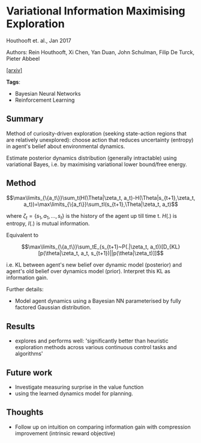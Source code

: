 # Variational Information Maximising Exploration

Houthooft et. al., Jan 2017

Authors: Rein Houthooft, Xi Chen, Yan Duan, John Schulman, Filip De Turck, Pieter Abbeel

[[arxiv]](https://arxiv.org/abs/1605.09674)

**Tags**: 
- Bayesian Neural Networks
- Reinforcement Learning

## Summary

Method of curiosity-driven exploration (seeking state-action regions that are relatively unexplored): choose action that reduces uncertainty (entropy) in agent's belief about environmental dynamics.

Estimate posterior dynamics distribution (generally intractable) using variational Bayes, i.e. by maximising variational lower bound/free energy.

## Method

```math
\max\limits_{\{a_t\}}\sum_t(H(\Theta|\zeta_t, a_t)-H(\Theta|s_{t+1},\zeta_t, a_t))=\max\limits_{\{a_t\}}\sum_tI(s_{t+1},\Theta|\zeta_t, a_t)
```

where $`\zeta_t=\{s_1,a_1,...,s_t\}`$ is the history of the agent up till time t. $`H(.)`$ is entropy, $`I(.)`$ is mutual information.

Equivalent to 

```math
\max\limits_{\{a_t\}}\sum_tE_{s_{t+1}~P(.|\zeta_t, a_t)}[D_{KL}[p(\theta|\zeta_t, a_t, s_{t+1})||p(\theta|\zeta_t)]]
```

i.e. KL between agent's new belief over dynamic model (posterior) and agent's old belief over dynamics model (prior). Interpret this KL as information gain.

Further details: 
- Model agent dynamics using a Bayesian NN parameterised by fully factored Gaussian distribution.

## Results
- explores and performs well: 'significantly better than heuristic exploration methods across various continuous control tasks and algorithms'

## Future work
- Investigate measuring surprise in the value function
- using the learned dynamics model for planning.

## Thoughts
- Follow up on intuition on comparing information gain with compression improvement (intrinsic reward objective)

